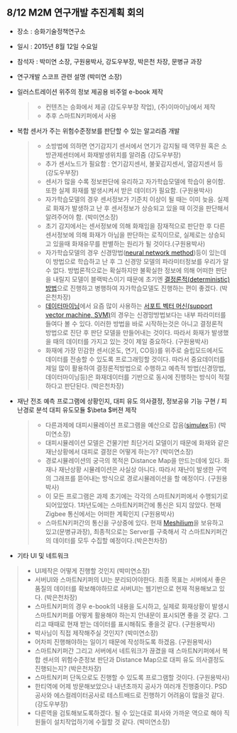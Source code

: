 ## 8/12 M2M 연구개발 추진계획 회의
 - 장소 : 승화기술정책연구소
 - 일시 : 2015년 8월 12일 수요일
 - 참석자 : 박미연 소장, 구원용박사, 강도우부장, 박은천 차장, 문병규 과장

 - 연구개발 스코프 관련 설명 (박미연 소장)

 - 일러스트레이션 위주의 정보 제공용 비주얼 e-book 제작
   > * 컨텐츠는 승화에서 제공 (강도우부장 작업), (주)이마이닝에서 제작
   > * 추후 스마트N키퍼에서 사용
 - 복합 센서가 주는 위험수준정보를 판단할 수 있는 알고리즘 개발
   > * 소방법에 의하면 연기감지기 센서에서 연기가 감지될 때 역무원 혹은 소방관제센터에서 화재발생위치를 알려줌 (강도우부장)
   > * 추가 센서노드가 필요함 : 연기감지센서, 불꽃감지센서, 열감지센서 등 (강도우부장)
   > * 센서가 많을 수록 정보판단에 유리하고 자가학습모델에 학습이 용이함. 또한 실제 화재를 발생시켜서 받은 데이터가 필요함. (구원용박사)
   > * 자가학습모델의 경우 센서정보가 기준치 이상이 될 때는 이미 늦음. 실제로 화재가 발생하고 난 후 센서정보가 상승되고 있을 때 이것을 판단해서 알려주어야 함. (박미연소장)
   > * 초기 감지에서는 센서정보에 의해 화재임을 잠재적으로 판단한 후 다른 센서정보에 의해 화재가 아님을 판단하는 로직이므로, 실제로는 상승되고 있을때 화재유무를 판별하는 원리가 될 것이다.(구원용박사)
   > * 자가학습모델의 경우 신경망법([neural network method](https://ko.wikipedia.org/wiki/%EC%9D%B8%EA%B3%B5%EC%8B%A0%EA%B2%BD%EB%A7%9D))등이 있는데 이 방법으로 학습하고 난 후 그 신경망 모델의 파라미터정보를 우리가 알 수 없다. 방법론적으로는 확실하지만 불확실한 정보에 의해 어떠한 판단을 내릴지 모델이 블랙박스이기 때문에 초기엔 [결정론적(deterministic)방법](https://ko.wikipedia.org/wiki/%EA%B2%B0%EC%A0%95%EB%A1%A0%EC%A0%81_%EC%95%8C%EA%B3%A0%EB%A6%AC%EC%A6%98)으로 진행하고 병행하여 자가학습모델도 진행하는 편이 좋겠다. (박은천차장)
   > * [데이터마이닝](https://ko.wikipedia.org/wiki/%EB%8D%B0%EC%9D%B4%ED%84%B0_%EB%A7%88%EC%9D%B4%EB%8B%9D)에서 요즘 많이 사용하는 [서포트 벡터 머신(support vector machine, SVM)](https://ko.wikipedia.org/wiki/%EC%84%9C%ED%8F%AC%ED%8A%B8_%EB%B2%A1%ED%84%B0_%EB%A8%B8%EC%8B%A0)의 경우는 신경망방법보다는 내부 파라미터를 들여다 볼 수 있다. 이러한 방법을 바로 시작하는것은 아니고 결정론적 방법으로 진단 후 판단 모델을 만들어내는 것이다. 따라서 화재가 발생했을 때의 데이터를 가지고 있는 것이 제일 중요하다. (구원용박사)
   > * 화재에 가장 민감한 센서(온도, 연기, CO등)를 위주로 슬립모드에서도 데이터를 전송할 수 있도록 프로그래밍할 것이다. 따라서 중요데이터를 제일 많이 활용하여 결정론적방법으로 수행하고 예측적 방법(신경망법, 데이터마이닝등)은 화재데이터를 기반으로 동시에 진행하는 방식이 적절하다고 판단된다. (박은천차장)

 - 재난 전조 예측 프로그램에 상황인지, 대피 유도 의사결정, 정보공유 기능 구현 / 피난경로 분석 대피 유도모듈 $\beta $버젼 제작
   > * 다른과제에 대피시뮬레이션 프로그램을 예산으로 잡음([simulex](https://www.iesve.com/software/ve-for-engineers/module/Simulex/480)등) (박미연소장)
   > * 대피시뮬레이션 모델은 건물기반 최단거리 모델이기 때문에 화재와 같은 재난상황에서 대피로 결정은 어떻게 하는가? (박미연소장)
   > * 경로시뮬레이션의 궁극의 목적은 Distance Map을 만드는데에 있다. 화재나 재난상황 시뮬레이션은 사실상 아니다. 따라서 재난이 발생한 구역의 그래프를 뜯어내는 방식으로 경로시뮬레이션을 할 예정이다. (구원용박사)
   > * 이 모든 프로그램은 과제 초기에는 각각의 스마트N키퍼에서 수행되기로 되어있었다. 1차년도에는 스마트N키퍼간에 통신은 되지 않았다. 현재 Zigbee 통신에서는 어떠한 계획인지 (구원용박사)
   > * 스마트N키퍼간의 통신을 구상중에 있다. 현재 [Meshilium](http://www.libelium.com/products/meshlium/)을 보유하고 있고(문병규과장), 최종적으로는 Server를 구축해서 각 스마트N키퍼간의 데이터를 모두 수집할 예정이다.(박은천차장)

 - 기타 UI 및 네트워크
 > * UI제작은 어떻게 진행할 것인지 (박미연소장)
 > * 서버UI와 스마트N키퍼의 UI는 분리되어야한다. 최종 목표는 서버에서 좋은 품질의 데이터를 확보해야하므로 서버UI는 웹기반으로 현재 적용해보고 있다. (박은천차장)
 > * 스마트N키퍼의 경우 e-book의 내용을 도시하고, 실제로 화재상황이 발생시 스마트N키퍼를 어떻게 활용해야 하는지 안내문이 표시되면 좋을 것 같다. 그리고 때때로 현재 받는 데이터를 표시해줘도 좋을것 같다. (구원용박사)
 > * 박사님이 직접 제작해주실 것인지? (박미연소장)
 > * 어차피 진행해야하는 일이기 때문에 작성하도록 하겠음. (구원용박사)
 > * 스마트N키퍼간 그리고 서버에서 네트워크가 끊겼을 때 스마트N키퍼에서 복합 센서의 위험수준정보 판단과 Distance Map으로 대피 유도 의사결정도 진행되는지? (박은천차장)
 > * 스마트N키퍼 단독으로도 진행할 수 있도록 프로그램할 것이다. (구원용박사)
 > * 한티역에 어제 방문해보았으나 내년초까지 공사가 여러개 진행중이다. PSD공사와 에스컬레이터공사로 테스트배드로 진행하기 어려움이 많을것 같다. (강도우부장)
 > * 다른역을 검토해보도록하겠다. 될 수 있는대로 회사와 가까운 역으로 해야 직원들이 설치작업하기에 수월할 것 같다. (박미연소장)